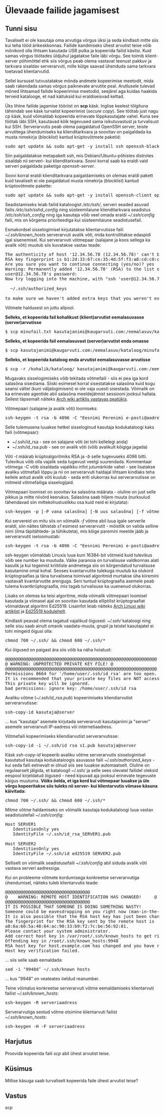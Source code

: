 ﻿# Ülevaade failide jagamisest

## Tunni sisu

Tavaliselt ei ole kasutaja oma arvutiga võrgus üksi ja seda kindlasti mitte siis kui teha tööd ärikeskkonnas. Failide kandmiseks ühest arvutist teise võib mõnikord olla lihtsam kasutada USB pulka ja kopeerida failid käsitsi. Kuid samas võrgus töötades üldjuhul jagatakse faile läbi võrgu. See toimib klient-server põhimõttel ehk siis võrgus peab olema vastavat teenust pakkuv ja tarkvara sisaldav serverarvuti, mille külge saavad ühenduda sama tarkvara toetavad klientarvutid.

Sellel kursusel tutvustatakse mõnda  andmete kopeerimise meetodit, mida saab rakendada samas võrgus paiknevate arvutite peal. Arutlusele tulevad mõned lihtsamad failide kopeerimise meetodid, seejärel aga kuidas haakida terveid katalooge, et nad käituksid kui eraldiseisvad kettad.

Üks lihtne failide jagamise tööriist on  <b>scp</b> käsk. Inglise keelest tõlgituna tähendab see käsk turvalist kopeerimist (*secure copy*). See töötab just nagu cp käsk, kuid võimaldab kopeerida erinevate lõppkasutajate vahel. Kuna see töötab läbi SSH, kasutavad kõik tegevused sama isikutuvastust ja turvalisust kui SSH. Serverarvutis peab olema paigaldatud OpenSSH server, teiste arvutitega ühendumiseks ka klienditarkvara ja soovitav on paigaldada ka musta nimekirja (*blacklist*) kantud krüptovõtmete paketid:

<pre>
sudo apt update && sudo apt-get -y install ssh openssh-blacklist openssh-blacklist-extra && sudo ldconfig && sudo dpkg --configure -a && sudo apt-get clean
</pre>

Siin paigaldatakse metapakett *ssh*, mis Debiani/Ubuntu-põhistes distrotes sisaldab nii serveri- kui klienditarkvara. Soovi korral saab ka eraldi vaid serveri paigaldada paketiga *openssh-server*.

Soovi korral eraldi klienditarkvara paigaldamiseks on olemas eraldi pakett kuid tavaliselt ei ole paigaldatud musta nimekirja (*blacklist*) kantud krüptovõtmete pakette:

<pre>
sudo apt update && sudo apt-get -y install openssh-client openssh-blacklist openssh-blacklist-extra && sudo ldconfig && sudo dpkg --configure -a && sudo apt-get clean
</pre>

Seadistamiseks leiab failid kataloogist */etc/ssh/*, serveri seaded asuvad failis */etc/ssh/sshd_config* ning süsteemilaiune klienditarkvara seadistus */etc/ssh/ssh_config* ning iga kasutaja võib veel omada eraldi *~/.ssh/config* faili, mis on kõrgema prioriteediga kui süsteemilaiune seadistusefail.

Esmakordsel sisselogimisel kirjutatakse klientarvutisse faili *~/.ssh/known_hosts* serverarvuti avalik võti, mida kontrollitakse edaspidi igal sisenemisel. Kui serverarvuti võtmepaar (salajane ja koos sellega ka avalik võti) muutub siis kuvatakse vastav teade:<br>
<pre>
The authenticity of host '12.34.56.78 (12.34.56.78)' can't be established.
RSA key fingerprint is b1:2d:33:67:ce:35:4d:5f:f3:a8:cd:c0:c4:48:86:12.
Are you sure you want to continue connecting (yes/no)? yes
Warning: Permanently added '12.34.56.78' (RSA) to the list of known hosts.
user@12.34.56.78's password: 
Now try logging into the machine, with "ssh 'user@12.34.56.78'", and check in:

  ~/.ssh/authorized_keys

to make sure we haven't added extra keys that you weren't expecting.
</pre>

Võtmete haldusest on juttu allpool.

<b>Selleks, et kopeerida fail kohalikust (klient)arvutist eemalasuvasse (server)arvutisse</b>

<pre>$ scp minufail.txt kasutajanimi@kaugarvuti.com:/eemalasuv/kataloog/</pre>

<b>Selleks, et kopeerida fail eemalasuvast (server)arvutist enda omasse</b>

<pre>$ scp kasutajanimi@kaugarvuti.com:/eemalasuv/kataloog/minufail.txt /kohalik/kataloog/</pre>

<b>Selleks, et kopeerida kataloog enda arvutist eemalasuvasse arvutisse</b>

<pre>$ scp -r /kohalik/kataloog/ kasutajanimi@kaugarvuti.com:/eemalasuv/kataloog/</pre>

Mugavaks sisselogimiseks võib tekitada võtmefaili - siis ei pea iga kord salasõna sisestama. Siiski esimesel korral sisestatakse salasõna kuid kogu seansi vältel (kuni väljalogimiseni) ei ole vaja uuesti sisestada. Võimalik on ka erinevate agentide abil salasõna meeldejätmist sessiooni jooksul hallata. Sellest täpsemalt näiteks [Arch wiki artiklis vastavas peatükis](https://wiki.archlinux.org/index.php/SSH_keys#SSH_agents).

Võtmepaari (salajane ja avalik võti) loomiseks:

<pre>
ssh-keygen -t rsa -b 4096 -C "Eesnimi Perenimi e-posti@aadress.ee"
</pre>

Selle tulemusena luuakse hetkel sisseloginud kasutaja kodukataloogi kaks faili (võtmepaar):
* ~/.ssh/id_rsa - see on salajane võti (ei tohi kellelegi anda)
* ~/.ssh/id_rsa.pub - see on avalik võti (võib avalikult kõigiga jagada)

Võti *-t* määrab krüptoalgoritmiks RSA ja *-b* selle tugevuseks 4096 bitti. Tulevikus võib olla vajalik seda tugevust veelgi suurendada. Kommentaar võtmega *-C* võib sisaldada vajalikku infot jutumärkide vahel - see lisatakse avaliku võtmefaili lõppu ja nii on serverarvuti haldajal lihtsam kindlaks teha kellele antud avalik võti kuulub - seda eriti olukorras kui serverarvutisse on mitmeid võtmefailiga sisselogijaid.

Võtmepaari loomisel on soovitav ka salasõna määrata - oluline on just selle pikkus ja mitte niivõrd keerukus. Salasõna saab hiljem muuta (nurksulud tähendavad siin mittekohustuslikku osa kuid neid ei kirjutata):<br>
<pre>
ssh-keygen -p [-P vana salasõna] [-N uus salasõna] [-f võtmefail]
</pre>

Kui servereid on mitu siis on võimalik *-f* võtme abil luua igale serverile eraldi, siin näites tähistab *s1* esimest serverarvutit - mõistlik on valida selline nimi (ilma täpitähtede- ja tühikuteta), mis kõige paremini meelde jääb ja serverarvutit iseloomustab:<br>
<pre>
ssh-keygen -t rsa -b 4096 -C "Eesnimi Perenimi e-posti@aadress.ee" -f ~/.ssh/id_rsa_s1
</pre>

ssh-keygen võimaldab Linuxis luua kuni 16384-bit võtmeid kuid tulevikus võib see number ka muutuda. Väike paranoia on turvalisuse valdkonnas alati kasulik ja kui tegemist kriitiliste andmetega siis on kõrgendatud turvalisuse kasutamine omal kohal. Seoses kvantarvutite tulekuga muutub ka olukord krüptograafias ja täna turvalisena toimivad algoritmid murtakse üha kiiremini vastavalt kvantarvutite arenguga. Seni tuntud krüptograafia asemele peab tulema kvantkrüptograafia, mis tagab turvalisuse ka uuenenud olukorras.

Lisaks on olemas ka teisi algoritme, mida võimalik võtmepaari loomisel kasutada ja viimasel ajal on soovitav kasutada elliptilist krüptograafiat võimaldavat algoritmi Ed25519. Lisainfot leiab näiteks [Arch Linuxi wiki artiklist](https://wiki.archlinux.org/index.php/SSH_keys#Choosing_the_type_of_encryption) ja [Ed25519 kodulehelt](http://ed25519.cr.yp.to).

Kindlasti peavad olema tagatud vajalikud õigused: *~/.ssh/* kataloogi ning selle sisu saab ainult omanik vaadata-muuta, grupil ja teistel kasutajatel ei tohi mingeid õigusi olla:<br>
<pre>
chmod 700 ~/.ssh/ && chmod 600 ~/.ssh/*
</pre>

Kui õigused on paigast ära siis võib ka näha hoiatust:<br>
<pre>
@@@@@@@@@@@@@@@@@@@@@@@@@@@@@@@@@@@@@@@@@@@@@@@@@@@@@@@@@@@
@ WARNING: UNPROTECTED PRIVATE KEY FILE! @
@@@@@@@@@@@@@@@@@@@@@@@@@@@@@@@@@@@@@@@@@@@@@@@@@@@@@@@@@@@
Permissions 0664 for '/home/user/.ssh/id_rsa' are too open.
It is recommended that your private key files are NOT accessible by others.
This private key will be ignored.
bad permissions: ignore key: /home/user/.ssh/id_rsa
</pre>

Avaliku võtme (*~/.ssh/id_rsa.pub*) kopeerimiseks kliendiarvutist serverarvutisse:<br>
<pre>
ssh-copy-id kasutaja@server
</pre>

... kus "kasutaja" asemele kirjutada serverarvuti kasutajanimi ja "server" asemele serverarvuti IP-aadress või internetiaadress.

Võtmefaili kopeerimiseks kliendiarvutist serverarvutisse:<br>
<pre>
ssh-copy-id -i ~/.ssh/id_rsa_s1.pub kasutaja@server
</pre>

Käsk *ssh-copy-id* kopeerib avaliku võtme serverarvutis sisselogimisel kasutatud kasutaja kodukataloogis asuvasse faili *~/.ssh/authorized_keys* - kui seda faili eelnevalt ei olnud siis see luuakse automaatselt. Oluline on regulaarselt jälgida, et kataloogil ~/.ssh/ ja selle sees olevatel failidel oleksid eespool kirjeldatud õigused - need kipuvad aja jooksul erinevate tegevuste käigus muutuma. **Võiks öelda, et iga kord kui võtmepaar luuakse ja üle võrgu kopeeritakse siis tuleks nii server- kui klientarvutis viimase käsuna käivitada:**<br>
<pre>
chmod 700 ~/.ssh/ && chmod 600 ~/.ssh/*
</pre>

Mitme võtme haldamiseks on võimalik kasutaja kodukataloogi luua vastav seadistustefail *~/.ssh/config*:<br>
<pre>
Host SERVER1
   IdentitiesOnly yes
   IdentityFile ~/.ssh/id_rsa_SERVER1.pub

Host SERVER2
   IdentitiesOnly yes
   IdentityFile ~/.ssh/id_ed25519_SERVER2.pub
</pre>

Selliselt on võimalik seadistusefaili *~/.ssh/config* abil siduda avalik võti vastava serveri aadressiga.

Kui on probleeme võtmete kordumisega konkreetse serverarvutiga ühendumisel, näiteks tuleb klientarvutis teade:<br>
<pre>
@@@@@@@@@@@@@@@@@@@@@@@@@@@@@@@@@
@    WARNING: REMOTE HOST IDENTIFICATION HAS CHANGED!     @
@@@@@@@@@@@@@@@@@@@@@@@@@@@@@@@@@
IT IS POSSIBLE THAT SOMEONE IS DOING SOMETHING NASTY!
Someone could be eavesdropping on you right now (man-in-the-middle attack)!
It is also possible that the RSA host key has just been changed.
The fingerprint for the RSA key sent by the remote host is
a8:6a:60:5a:48:64:ac:90:33:b9:f2:7c:be:56:92:81.
Please contact your system administrator.
Add correct host key in /var/root/.ssh/known_hosts to get rid of this message.
Offending key in /root/.ssh/known_hosts:9948
RSA host key for host.example.com has changed and you have requested strict checking.
Host key verification failed.
</pre>

... siis selle saab eemaldada:<br>
<pre>
sed -i ‘9948d’ ~/.ssh/known_hosts
</pre>

... kus "9948" on veateates öeldud reanumber.

Teine võimalus konkreetse serverarvuti võtme eemaldamiseks klientarvuti failist *~/.ssh/known_hosts*:<br>
<pre>
ssh-keygen -R serveriaadress
</pre>

Serverarvutiga seotud võtme otsimine klientarvuti failist *~/.ssh/known_hosts*:<br>
<pre>
ssh-keygen -H -F serveriaadress
</pre>

## Harjutus

Proovida kopeerida faili *scp* abil ühest arvutist teise.

## Küsimus

Millise käsuga saab turvaliselt kopeerida faile ühest arvutist teise?

## Vastus

*scp*
